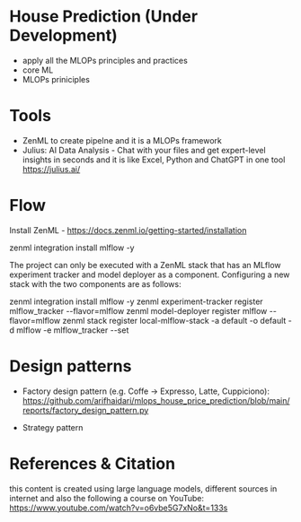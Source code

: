 # House Prediction (Under Development)

- apply all the MLOPs principles and practices 
- core ML
- MLOPs priniciples  

# Tools

- ZenML to create pipelne and it is a MLOPs framework 
- Julius: AI Data Analysis - Chat with your files and get expert-level insights in seconds and it is like Excel, Python and ChatGPT in one tool
https://julius.ai/ 

# Flow
Install ZenML - https://docs.zenml.io/getting-started/installation 

zenml integration install mlflow -y 

The project can only be executed with a ZenML stack that has an MLflow experiment tracker and model deployer as a component. Configuring a new stack with the two components are as follows:

zenml integration install mlflow -y
zenml experiment-tracker register mlflow_tracker --flavor=mlflow
zenml model-deployer register mlflow --flavor=mlflow
zenml stack register local-mlflow-stack -a default -o default -d mlflow -e mlflow_tracker --set

# Design patterns

- Factory design pattern (e.g. Coffe -> Expresso, Latte, Cuppiciono):
https://github.com/arifhaidari/mlops_house_price_prediction/blob/main/reports/factory_design_pattern.py

- Strategy pattern


# References & Citation

this content is created using large language models, different sources in internet and also the following a course on YouTube:
https://www.youtube.com/watch?v=o6vbe5G7xNo&t=133s

